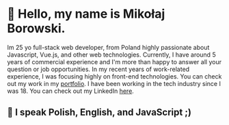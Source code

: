 # :tada: Hello, my name is Mikołaj Borowski.

Im 25 yo full-stack web developer, from Poland highly passionate about Javascript, Vue.js, and other web technologies. Currently, I have around 5 years of commercial experience and I'm more than happy to answer all your question or job opportunities. In my recent years of work-related experience, I was focusing highly on front-end technologies. You can check out my work in my [portfolio](https://mikolajborowski.github.io/). I have been working in the tech industry since I was 18. You can check out my LinkedIn [here](https://www.linkedin.com/in/miko%C5%82aj-borowski/). 

## :tongue: I speak Polish, English, and JavaScript ;)
